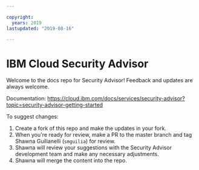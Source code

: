 ```yaml
---

copyright:
  years: 2019
lastupdated: "2019-08-16"

---
```


# IBM Cloud Security Advisor

Welcome to the docs repo for Security Advisor! Feedback and updates are always welcome.


Documentation: https://cloud.ibm.com/docs/services/security-advisor?topic=security-advisor-getting-started





To suggest changes:




1. Create a fork of this repo and make the updates in your fork.
2. When you're ready for review, make a PR to the master branch and tag Shawna Guilianelli (`smguilia`) for review.
3. Shawna will review your suggestions with the Security Advisor development team and make any necessary adjustments.
4. Shawna will merge the content into the repo.

